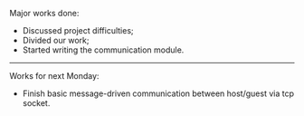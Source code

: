 Major works done:
  * Discussed project difficulties;
  * Divided our work;
  * Started writing the communication module.

---

Works for next Monday:
  * Finish basic message-driven communication between host/guest via tcp socket.